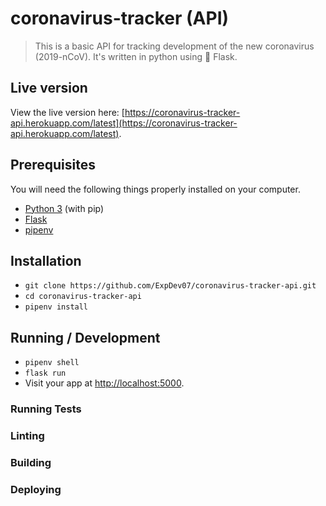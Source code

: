 # coronavirus-tracker (API)

> This is a basic API for tracking development of the new coronavirus (2019-nCoV). It's written in python using 🍼 Flask.

## Live version
View the live version here: [https://coronavirus-tracker-api.herokuapp.com/latest](https://coronavirus-tracker-api.herokuapp.com/latest).

## Prerequisites

You will need the following things properly installed on your computer.

* [Python 3](https://www.python.org/downloads/) (with pip)
* [Flask](https://pypi.org/project/Flask/)
* [pipenv](https://pypi.org/project/pipenv/)

## Installation

* `git clone https://github.com/ExpDev07/coronavirus-tracker-api.git`
* `cd coronavirus-tracker-api`
* `pipenv install`

## Running / Development

* `pipenv shell`
* `flask run`
* Visit your app at [http://localhost:5000](http://localhost:5000).

### Running Tests

### Linting

### Building

### Deploying
